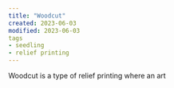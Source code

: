 ```yaml
---
title: "Woodcut"
created: 2023-06-03
modified: 2023-06-03
tags
- seedling
- relief printing
---
```


Woodcut is a type of relief printing where an art